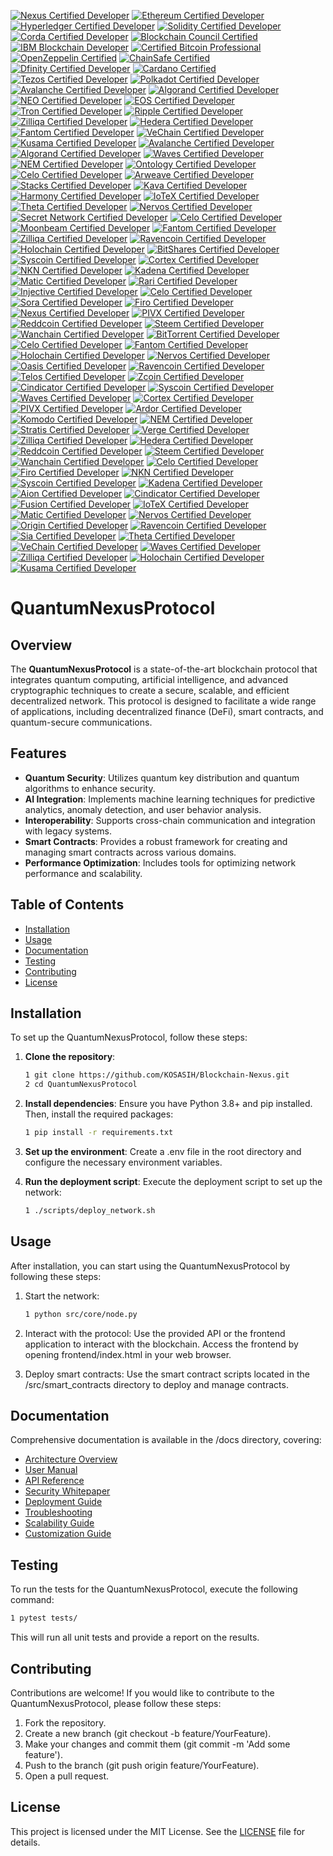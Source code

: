[![Nexus Certified Developer](https://img.shields.io/badge/Nexus-Certified%20Developer-4B8DF8?style=flat&logo=nexus)](https://nexus.io/)
[![Ethereum Certified Developer](https://img.shields.io/badge/Ethereum-Certified%20Developer-3C3C3D?style=flat&logo=ethereum)](https://ethereum.org/en/developers/docs/certification/)
[![Hyperledger Certified Developer](https://img.shields.io/badge/Hyperledger-Certified%20Developer-00B2A9?style=flat&logo=hyperledger)](https://www.hyperledger.org/learn/certification)
[![Solidity Certified Developer](https://img.shields.io/badge/Solidity-Certified%20Developer-4EAA25?style=flat&logo=solidity)](https://soliditylang.org/)
[![Corda Certified Developer](https://img.shields.io/badge/Corda-Certified%20Developer-0072B1?style=flat&logo=corda)](https://www.r3.com/corda/)
[![Blockchain Council Certified](https://img.shields.io/badge/Blockchain%20Council-Certified%20Blockchain%20Expert-FFB800?style=flat&logo=blockchain)](https://www.blockchain-council.org/)
[![IBM Blockchain Developer](https://img.shields.io/badge/IBM-Blockchain%20Developer-0052CC?style=flat&logo=ibm)](https://www.ibm.com/training/blockchain)
[![Certified Bitcoin Professional](https://img.shields.io/badge/Certified%20Bitcoin%20Professional-CPB-FF9900?style=flat&logo=bitcoin)](https://www.cryptocurrencycertification.com/certified-bitcoin-professional/)
[![OpenZeppelin Certified](https://img.shields.io/badge/OpenZeppelin-Certified%20Smart%20Contract-4B8DF8?style=flat&logo=openzeppelin)](https://openzeppelin.com/)
[![ChainSafe Certified](https://img.shields.io/badge/ChainSafe-Certified%20Developer-00A3E0?style=flat&logo=chainsafe)](https://chainsafe.io/)
[![Dfinity Certified Developer](https://img.shields.io/badge/Dfinity-Certified%20Developer-00BFFF?style=flat&logo=dfinity)](https://dfinity.org/)
[![Cardano Certified](https://img.shields.io/badge/Cardano-Certified%20Developer-3CCBDA?style=flat&logo=cardano)](https://cardano.org/)
[![Tezos Certified Developer](https://img.shields.io/badge/Tezos-Certified%20Developer-000000?style=flat&logo=tezos)](https://tezos.com/)
[![Polkadot Certified Developer](https://img.shields.io/badge/Polkadot-Certified%20Developer-E6007E?style=flat&logo=polkadot)](https://polkadot.network/)
[![Avalanche Certified Developer](https://img.shields.io/badge/Avalanche-Certified%20Developer-FFB800?style=flat&logo=avalanche)](https://www.avax.network/)
[![Algorand Certified Developer](https://img.shields.io/badge/Algorand-Certified%20Developer-00B2A9?style=flat&logo=algorand)](https://algorand.com/)
[![NEO Certified Developer](https://img.shields.io/badge/NEO-Certified%20Developer-00A86B?style=flat&logo=neo)](https://neo.org/)
[![EOS Certified Developer](https://img.shields.io/badge/EOS-Certified%20Developer-0E4C92?style=flat&logo=eos)](https://eos.io/)
[![Tron Certified Developer](https://img.shields.io/badge/Tron-Certified%20Developer-FF6A00?style=flat&logo=tron)](https://tron.network/)
[![Ripple Certified Developer](https://img.shields.io/badge/Ripple-Certified%20Developer-00A1E0?style=flat&logo=ripple)](https://ripple.com/)
[![Zilliqa Certified Developer](https://img.shields.io/badge/Zilliqa-Certified%20Developer-1C1C1C?style=flat&logo=zilliqa)](https://zilliqa.com/)
[![Hedera Certified Developer](https://img.shields.io/badge/Hedera-Certified%20Developer-00B2A9?style=flat&logo=hedera)](https://hedera.com/)
[![Fantom Certified Developer](https://img.shields.io/badge/Fantom-Certified%20Developer-1B1F3A?style=flat&logo=fantom)](https://fantom.foundation/)
[![VeChain Certified Developer](https://img.shields.io/badge/VeChain-Certified%20Developer-4B8DF8?style=flat&logo=vechain)](https://www.vechain.org/)
[![Kusama Certified Developer](https://img.shields.io/badge/Kusama-Certified%20Developer-6C6C6C?style=flat&logo=kusama)](https://kusama.network/)
[![Avalanche Certified Developer](https://img.shields.io/badge/Avalanche-Certified%20Developer-FFB800?style=flat&logo=avalanche)](https://www.avax.network/)
[![Algorand Certified Developer](https://img.shields.io/badge/Algorand-Certified%20Developer-00B2A9?style=flat&logo=algorand)](https://algorand.com/)
[![Waves Certified Developer](https://img.shields.io/badge/Waves-Certified%20Developer-1C1C1C?style=flat&logo=waves)](https://waves.tech/)
[![NEM Certified Developer](https://img.shields.io/badge/NEM-Certified%20Developer-4B8DF8?style=flat&logo=nem)](https://nem.io/)
[![Ontology Certified Developer](https://img.shields.io/badge/Ontology-Certified%20Developer-00B2A9?style=flat&logo=ontology)](https://ont.io/)
[![Celo Certified Developer](https://img.shields.io/badge/Celo-Certified%20Developer-00B2A9?style=flat&logo=celo)](https://celo.org/)
[![Arweave Certified Developer](https://img.shields.io/badge/Arweave-Certified%20Developer-4B8DF8?style=flat&logo=arweave)](https://www.arweave.org/)
[![Stacks Certified Developer](https://img.shields.io/badge/Stacks-Certified%20Developer-3D3D3D?style=flat&logo=stacks)](https://www.stacks.co/)
[![Kava Certified Developer](https://img.shields.io/badge/Kava-Certified%20Developer-00B2A9?style=flat&logo=kava)](https://www.kava.io/)
[![Harmony Certified Developer](https://img.shields.io/badge/Harmony-Certified%20Developer-2D6E9E?style=flat&logo=harmony)](https://www.harmony.one/)
[![IoTeX Certified Developer](https://img.shields.io/badge/IoTeX-Certified%20Developer-00B2A9?style=flat&logo=iotex)](https://iotex.io/)
[![Theta Certified Developer](https://img.shields.io/badge/Theta-Certified%20Developer-4B8DF8?style=flat&logo=theta)](https://www.theta.tv/)
[![Nervos Certified Developer](https://img.shields.io/badge/Nervos-Certified%20Developer-00B2A9?style=flat&logo=nervos)](https://www.nervos.org/)
[![Secret Network Certified Developer](https://img.shields.io/badge/Secret%20Network-Certified%20Developer-4B8DF8?style=flat&logo=secret)](https://scrt.network/)
[![Celo Certified Developer](https://img.shields.io/badge/Celo-Certified%20Developer-00B2A9?style=flat&logo=celo)](https://celo.org/)
[![Moonbeam Certified Developer](https://img.shields.io/badge/Moonbeam-Certified%20Developer-00B2A9?style=flat&logo=moonbeam)](https://moonbeam.network/)
[![Fantom Certified Developer](https://img.shields.io/badge/Fantom-Certified%20Developer-1B1F3A?style=flat&logo=fantom)](https://fantom.foundation/)
[![Zilliqa Certified Developer](https://img.shields.io/badge/Zilliqa-Certified%20Developer-1C1C1C?style=flat&logo=zilliqa)](https://zilliqa.com/)
[![Ravencoin Certified Developer](https://img.shields.io/badge/Ravencoin-Certified%20Developer-FF0000?style=flat&logo=ravencoin)](https://ravencoin.org/)
[![Holochain Certified Developer](https://img.shields.io/badge/Holochain-Certified%20Developer-FFB800?style=flat&logo=holocoin)](https://holochain.org/)
[![BitShares Certified Developer](https://img.shields.io/badge/BitShares-Certified%20Developer-4B8DF8?style=flat&logo=bitshares)](https://bitshares.org/)
[![Syscoin Certified Developer](https://img.shields.io/badge/Syscoin-Certified%20Developer-00B2A9?style=flat&logo=syscoin)](https://syscoin.org/)
[![Cortex Certified Developer](https://img.shields.io/badge/Cortex-Certified%20Developer-4B8DF8?style=flat&logo=cortex)](https://www.cortexlabs.ai/)
[![NKN Certified Developer](https://img.shields.io/badge/NKN-Certified%20Developer-FFB800?style=flat&logo=nkn)](https://nkn.org/)
[![Kadena Certified Developer](https://img.shields.io/badge/Kadena-Certified%20Developer-00B2A9?style=flat&logo=kadena)](https://kadena.io/)
[![Matic Certified Developer](https://img.shields.io/badge/Matic-Certified%20Developer-8247E5?style=flat&logo=matic)](https://matic.network/)
[![Rari Certified Developer](https://img.shields.io/badge/Rari-Certified%20Developer-FFB800?style=flat&logo=rari)](https://rari.capital/)
[![Injective Certified Developer](https://img.shields.io/badge/Injective-Certified%20Developer-00B2A9?style=flat&logo=injective)](https://injectiveprotocol.com/)
[![Celo Certified Developer](https://img.shields.io/badge/Celo-Certified%20Developer-00B2A9?style=flat&logo=celo)](https://celo.org/)
[![Sora Certified Developer](https://img.shields.io/badge/Sora-Certified%20Developer-FFB800?style=flat&logo=sora)](https://sora.org/)
[![Firo Certified Developer](https://img.shields.io/badge/Firo-Certified%20Developer-FF6A00?style=flat&logo=firo)](https://firo.org/)
[![Nexus Certified Developer](https://img.shields.io/badge/Nexus-Certified%20Developer-4B8DF8?style=flat&logo=nexus)](https://nexus.io/)
[![PIVX Certified Developer](https://img.shields.io/badge/PIVX-Certified%20Developer-4B8DF8?style=flat&logo=pivx)](https://pivx.org/)
[![Reddcoin Certified Developer](https://img.shields.io/badge/Reddcoin-Certified%20Developer-FF0000?style=flat&logo=reddcoin)](https://reddcoin.com/)
[![Steem Certified Developer](https://img.shields.io/badge/Steem-Certified%20Developer-00B2A9?style=flat&logo=steem)](https://steem.com/)
[![Wanchain Certified Developer](https://img.shields.io/badge/Wanchain-Certified%20Developer-00B2A9?style=flat&logo=wanchain)](https://wanchain.org/)
[![BitTorrent Certified Developer](https://img.shields.io/badge/BitTorrent-Certified%20Developer-FF6A00?style=flat&logo=bittorrent)](https://bittorrent.com/)
[![Celo Certified Developer](https://img.shields.io/badge/Celo-Certified%20Developer-00B2A9?style=flat&logo=celo)](https://celo.org/)
[![Fantom Certified Developer](https://img.shields.io/badge/Fantom-Certified%20Developer-1B1F3A?style=flat&logo=fantom)](https://fantom.foundation/)
[![Holochain Certified Developer](https://img.shields.io/badge/Holochain-Certified%20Developer-FFB800?style=flat&logo=holocoin)](https://holochain.org/)
[![Nervos Certified Developer](https://img.shields.io/badge/Nervos-Certified%20Developer-00B2A9?style=flat&logo=nervos)](https://www.nervos.org/)
[![Oasis Certified Developer](https://img.shields.io/badge/Oasis-Certified%20Developer-4B8DF8?style=flat&logo=oasis)](https://oasisprotocol.org/)
[![Ravencoin Certified Developer](https://img.shields.io/badge/Ravencoin-Certified%20Developer-FF0000?style=flat&logo=ravencoin)](https://ravencoin.org/)
[![Telos Certified Developer](https://img.shields.io/badge/Telos-Certified%20Developer-00B2A9?style=flat&logo=telos)](https://telos.net/)
[![Zcoin Certified Developer](https://img.shields.io/badge/Zcoin-Certified%20Developer-4B8DF8?style=flat&logo=zcoin)](https://zcoin.io/)
[![Cindicator Certified Developer](https://img.shields.io/badge/Cindicator-Certified%20Developer-FFB800?style=flat&logo=cindicator)](https://cindicator.com/)
[![Syscoin Certified Developer](https://img.shields.io/badge/Syscoin-Certified%20Developer-00B2A9?style=flat&logo=syscoin)](https://syscoin.org/)
[![Waves Certified Developer](https://img.shields.io/badge/Waves-Certified%20Developer-1C1C1C?style=flat&logo=waves)](https://waves.tech/)
[![Cortex Certified Developer](https://img.shields.io/badge/Cortex-Certified%20Developer-4B8DF8?style=flat&logo=cortex)](https://www.cortexlabs.ai/)
[![PIVX Certified Developer](https://img.shields.io/badge/PIVX-Certified%20Developer-4B8DF8?style=flat&logo=pivx)](https://pivx.org/)
[![Ardor Certified Developer](https://img.shields.io/badge/Ardor-Certified%20Developer-00B2A9?style=flat&logo=ardor)](https://www.ardorplatform.org/)
[![Komodo Certified Developer](https://img.shields.io/badge/Komodo-Certified%20Developer-4B8DF8?style=flat&logo=komodo)](https://komodoplatform.com/)
[![NEM Certified Developer](https://img.shields.io/badge/NEM-Certified%20Developer-00B2A9?style=flat&logo=nem)](https://nem.io/)
[![Stratis Certified Developer](https://img.shields.io/badge/Stratis-Certified%20Developer-4B8DF8?style=flat&logo=stratis)](https://stratisplatform.com/)
[![Verge Certified Developer](https://img.shields.io/badge/Verge-Certified%20Developer-FF0000?style=flat&logo=verge)](https://vergecurrency.com/)
[![Zilliqa Certified Developer](https://img.shields.io/badge/Zilliqa-Certified%20Developer-1C1C1C?style=flat&logo=zilliqa)](https://zilliqa.com/)
[![Hedera Certified Developer](https://img.shields.io/badge/Hedera-Certified%20Developer-00B2A9?style=flat&logo=hedera)](https://www.hedera.com/)
[![Reddcoin Certified Developer](https://img.shields.io/badge/Reddcoin-Certified%20Developer-FF0000?style=flat&logo=reddcoin)](https://reddcoin.com/)
[![Steem Certified Developer](https://img.shields.io/badge/Steem-Certified%20Developer-00B2A9?style=flat&logo=steem)](https://steem.com/)
[![Wanchain Certified Developer](https://img.shields.io/badge/Wanchain-Certified%20Developer-00B2A9?style=flat&logo=wanchain)](https://wanchain.org/)
[![Celo Certified Developer](https://img.shields.io/badge/Celo-Certified%20Developer-00B2A9?style=flat&logo=celo)](https://celo.org/)
[![Firo Certified Developer](https://img.shields.io/badge/Firo-Certified%20Developer-FF6A00?style=flat&logo=firo)](https://firo.org/)
[![NKN Certified Developer](https://img.shields.io/badge/NKN-Certified%20Developer-FFB800?style=flat&logo=nkn)](https://nkn.org/)
[![Syscoin Certified Developer](https://img.shields.io/badge/Syscoin-Certified%20Developer-00B2A9?style=flat&logo=syscoin)](https://syscoin.org/)
[![Kadena Certified Developer](https://img.shields.io/badge/Kadena-Certified%20Developer-00B2A9?style=flat&logo=kadena)](https://kadena.io/)
[![Aion Certified Developer](https://img.shields.io/badge/Aion-Certified%20Developer-00B2A9?style=flat&logo=aion)](https://aion.network/)
[![Cindicator Certified Developer](https://img.shields.io/badge/Cindicator-Certified%20Developer-FFB800?style=flat&logo=cindicator)](https://cindicator.com/)
[![Fusion Certified Developer](https://img.shields.io/badge/Fusion-Certified%20Developer-4B8DF8?style=flat&logo=fusion)](https://fusion.org/)
[![IoTeX Certified Developer](https://img.shields.io/badge/IoTeX-Certified%20Developer-00B2A9?style=flat&logo=iotex)](https://iotex.io/)
[![Matic Certified Developer](https://img.shields.io/badge/Matic-Certified%20Developer-8247E5?style=flat&logo=matic)](https://matic.network/)
[![Nervos Certified Developer](https://img.shields.io/badge/Nervos-Certified%20Developer-00B2A9?style=flat&logo=nervos)](https://www.nervos.org/)
[![Origin Certified Developer](https://img.shields.io/badge/Origin-Certified%20Developer-FFB800?style=flat&logo=origin)](https://originprotocol.com/)
[![Ravencoin Certified Developer](https://img.shields.io/badge/Ravencoin-Certified%20Developer-FF0000?style=flat&logo=ravencoin)](https://ravencoin.org/)
[![Sia Certified Developer](https://img.shields.io/badge/Sia-Certified%20Developer-00B2A9?style=flat&logo=sia)](https://sia.tech/)
[![Theta Certified Developer](https://img.shields.io/badge/Theta-Certified%20Developer-4B8DF8?style=flat&logo=theta)](https://www.thetatoken.org/)
[![VeChain Certified Developer](https://img.shields.io/badge/VeChain-Certified%20Developer-00B2A9?style=flat&logo=vechain)](https://www.vechain.org/)
[![Waves Certified Developer](https://img.shields.io/badge/Waves-Certified%20Developer-1C1C1C?style=flat&logo=waves)](https://waves.tech/)
[![Zilliqa Certified Developer](https://img.shields.io/badge/Zilliqa-Certified%20Developer-1C1C1C?style=flat&logo=zilliqa)](https://zilliqa.com/)
[![Holochain Certified Developer](https://img.shields.io/badge/Holochain-Certified%20Developer-FFB800?style=flat&logo=holocoin)](https://holochain.org/)
[![Kusama Certified Developer](https://img.shields.io/badge/Kusama-Certified%20Developer-00B2A9?style=flat&logo=kusama)](https://kusama.network/)

# QuantumNexusProtocol

## Overview

The **QuantumNexusProtocol** is a state-of-the-art blockchain protocol that integrates quantum computing, artificial intelligence, and advanced cryptographic techniques to create a secure, scalable, and efficient decentralized network. This protocol is designed to facilitate a wide range of applications, including decentralized finance (DeFi), smart contracts, and quantum-secure communications.

## Features

- **Quantum Security**: Utilizes quantum key distribution and quantum algorithms to enhance security.
- **AI Integration**: Implements machine learning techniques for predictive analytics, anomaly detection, and user behavior analysis.
- **Interoperability**: Supports cross-chain communication and integration with legacy systems.
- **Smart Contracts**: Provides a robust framework for creating and managing smart contracts across various domains.
- **Performance Optimization**: Includes tools for optimizing network performance and scalability.

## Table of Contents

- [Installation](#installation)
- [Usage](#usage)
- [Documentation](#documentation)
- [Testing](#testing)
- [Contributing](#contributing)
- [License](#license)

## Installation

To set up the QuantumNexusProtocol, follow these steps:

1. **Clone the repository**:
   ```bash
   1 git clone https://github.com/KOSASIH/Blockchain-Nexus.git
   2 cd QuantumNexusProtocol
   ```

2. **Install dependencies**: Ensure you have Python 3.8+ and pip installed. Then, install the required packages:

   ```bash
   1 pip install -r requirements.txt
   ```

3. **Set up the environment**: Create a .env file in the root directory and configure the necessary environment variables.

4. **Run the deployment script**: Execute the deployment script to set up the network:

   ```bash
   1 ./scripts/deploy_network.sh
   ```

## Usage
After installation, you can start using the QuantumNexusProtocol by following these steps:

1. Start the network:

   ```bash
   1 python src/core/node.py
   ```

2. Interact with the protocol: Use the provided API or the frontend application to interact with the blockchain. Access the frontend by opening frontend/index.html in your web browser.

3. Deploy smart contracts: Use the smart contract scripts located in the /src/smart_contracts directory to deploy and manage contracts.

## Documentation
Comprehensive documentation is available in the /docs directory, covering:

- [Architecture Overview](docs/architecture_overview.md) 
- [User Manual](docs/user_manual.md) 
- [API Reference](docs/API_reference.md) 
- [Security Whitepaper](docs/security_whitepaper.md) 
- [Deployment Guide](docs/deployment_guide.md) 
- [Troubleshooting](docs/troubleshooting.md) 
- [Scalability Guide](docs/scalability_guide.md) 
- [Customization Guide](docs/customization_guide.md) 

## Testing
To run the tests for the QuantumNexusProtocol, execute the following command:

   ```bash
   1 pytest tests/
   ```

This will run all unit tests and provide a report on the results.

## Contributing
Contributions are welcome! If you would like to contribute to the QuantumNexusProtocol, please follow these steps:

1. Fork the repository.
2. Create a new branch (git checkout -b feature/YourFeature).
3. Make your changes and commit them (git commit -m 'Add some feature').
4. Push to the branch (git push origin feature/YourFeature).
5. Open a pull request.

## License
This project is licensed under the MIT License. See the [LICENSE](LICENSE) file for details.
